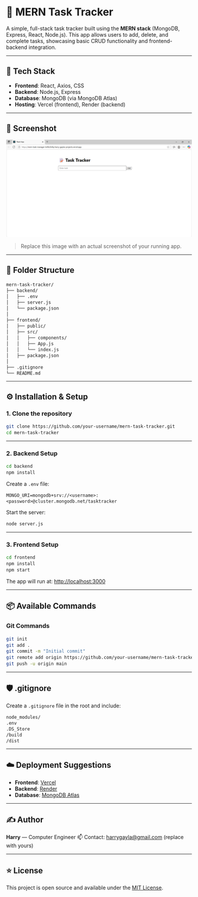 # 📝 MERN Task Tracker

A simple, full-stack task tracker built using the **MERN stack** (MongoDB, Express, React, Node.js). This app allows users to add, delete, and complete tasks, showcasing basic CRUD functionality and frontend-backend integration.

---

## 🚀 Tech Stack

- **Frontend**: React, Axios, CSS
- **Backend**: Node.js, Express
- **Database**: MongoDB (via MongoDB Atlas)
- **Hosting**: Vercel (frontend), Render (backend)

---

## 📸 Screenshot

![Task Tracker UI](./assets/screenshot.png)

> Replace this image with an actual screenshot of your running app.

---

## 📁 Folder Structure

```
mern-task-tracker/
├── backend/
│   ├── .env
│   ├── server.js
│   └── package.json
│
├── frontend/
│   ├── public/
│   ├── src/
│   │   ├── components/
│   │   ├── App.js
│   │   └── index.js
│   ├── package.json
│
├── .gitignore
└── README.md
```

---

## ⚙️ Installation & Setup

### 1. Clone the repository

```bash
git clone https://github.com/your-username/mern-task-tracker.git
cd mern-task-tracker
```

---

### 2. Backend Setup

```bash
cd backend
npm install
```

Create a `.env` file:

```env
MONGO_URI=mongodb+srv://<username>:<password>@cluster.mongodb.net/tasktracker
```

Start the server:

```bash
node server.js
```

---

### 3. Frontend Setup

```bash
cd frontend
npm install
npm start
```

The app will run at: [http://localhost:3000](http://localhost:3000)

---

## 📦 Available Commands

### Git Commands

```bash
git init
git add .
git commit -m "Initial commit"
git remote add origin https://github.com/your-username/mern-task-tracker.git
git push -u origin main
```
---

## 🛡️ .gitignore

Create a `.gitignore` file in the root and include:

```
node_modules/
.env
.DS_Store
/build
/dist
```

---

## ☁️ Deployment Suggestions

- **Frontend**: [Vercel](https://vercel.com/)
- **Backend**: [Render](https://render.com/)
- **Database**: [MongoDB Atlas](https://www.mongodb.com/cloud/atlas)

---

## ✍️ Author

**Harry** — Computer Engineer
📫 Contact: harrygayla@gmail.com (replace with yours)

---

## ⭐ License

This project is open source and available under the [MIT License](LICENSE).
